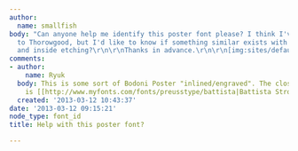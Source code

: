 ```yaml
---
author:
  name: smallfish
body: "Can anyone help me identify this poster font please? I think I've got it down
  to Thorowgood, but I'd like to know if something similar exists with the drop shadow
  and inside etching?\r\n\r\nThanks in advance.\r\n\r\n[img:sites/default/files/old-images/eine-9_m_4964.jpg]"
comments:
- author:
    name: Ryuk
  body: This is some sort of Bodoni Poster "inlined/engraved". The closest I have
    is [[http://www.myfonts.com/fonts/preusstype/battista|Battista Stroke]].
  created: '2013-03-12 10:43:37'
date: '2013-03-12 09:15:21'
node_type: font_id
title: Help with this poster font?

---
```

